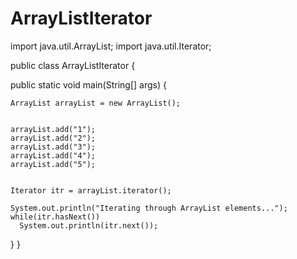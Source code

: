# ArrayListIterator

import java.util.ArrayList;
import java.util.Iterator;
 
public class ArrayListIterator {
 
  public static void main(String[] args) {
   
    
    ArrayList arrayList = new ArrayList();
   
    
    arrayList.add("1");
    arrayList.add("2");
    arrayList.add("3");
    arrayList.add("4");
    arrayList.add("5");
   
    
    Iterator itr = arrayList.iterator();
   
    System.out.println("Iterating through ArrayList elements...");
    while(itr.hasNext())
      System.out.println(itr.next());
   
  }
}
